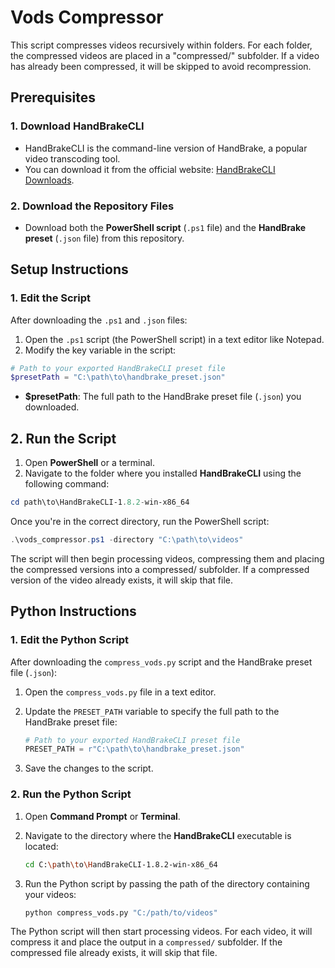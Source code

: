 # Vods Compressor

This script compresses videos recursively within folders. For each folder, the compressed videos are placed in a "compressed/" subfolder. If a video has already been compressed, it will be skipped to avoid recompression.

## Prerequisites

### 1. Download HandBrakeCLI
- HandBrakeCLI is the command-line version of HandBrake, a popular video transcoding tool. 
- You can download it from the official website: [HandBrakeCLI Downloads](https://handbrake.fr/downloads2.php).

### 2. Download the Repository Files
- Download both the **PowerShell script** (`.ps1` file) and the **HandBrake preset** (`.json` file) from this repository.

## Setup Instructions

### 1. Edit the Script
After downloading the `.ps1` and `.json` files:

1. Open the `.ps1` script (the PowerShell script) in a text editor like Notepad.
2. Modify the key variable in the script:

```powershell
# Path to your exported HandBrakeCLI preset file
$presetPath = "C:\path\to\handbrake_preset.json"
```

- **$presetPath**: The full path to the HandBrake preset file (`.json`) you downloaded.
  
## 2. Run the Script

1. Open **PowerShell** or a terminal.
2. Navigate to the folder where you installed **HandBrakeCLI** using the following command:

```powershell
cd path\to\HandBrakeCLI-1.8.2-win-x86_64
```
Once you're in the correct directory, run the PowerShell script:

```powershell
.\vods_compressor.ps1 -directory "C:\path\to\videos"
```
The script will then begin processing videos, compressing them and placing the compressed versions into a compressed/ subfolder.
 If a compressed version of the video already exists, it will skip that file.


 ## Python Instructions

### 1. Edit the Python Script
After downloading the `compress_vods.py` script and the HandBrake preset file (`.json`):

1. Open the `compress_vods.py` file in a text editor.
2. Update the `PRESET_PATH` variable to specify the full path to the HandBrake preset file:

   ```python
   # Path to your exported HandBrakeCLI preset file
   PRESET_PATH = r"C:\path\to\handbrake_preset.json"
   ```

3. Save the changes to the script.

### 2. Run the Python Script

1. Open **Command Prompt** or **Terminal**.
2. Navigate to the directory where the **HandBrakeCLI** executable is located:

   ```bash
   cd C:\path\to\HandBrakeCLI-1.8.2-win-x86_64
   ```

3. Run the Python script by passing the path of the directory containing your videos:

   ```bash
   python compress_vods.py "C:/path/to/videos"
   ```

The Python script will then start processing videos. For each video, it will compress it and place the output in a `compressed/` subfolder. If the compressed file already exists, it will skip that file.



